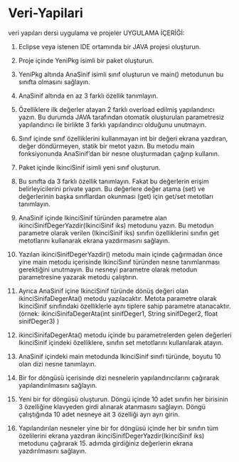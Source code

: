 # Veri-Yapilari
veri yapıları dersi uygulama ve projeler
UYGULAMA İÇERİĞİ:
1. Eclipse veya istenen IDE ortamında bir JAVA projesi oluşturun.
2. Proje içinde YeniPkg isimli bir paket oluşturun.
3. YeniPkg altında AnaSinif isimli sınıf oluşturun ve main() metodunun bu sınıfta olmasını sağlayın.
4. AnaSinif altında en az 3 farklı özellik tanımlayın.
5. Özelliklere ilk değerler atayan 2 farklı overload edilmiş yapılandırıcı yazın. Bu durumda JAVA
tarafından otomatik oluşturulan parametresiz yapılandırıcı ile birlikte 3 farklı yapılandırıcı olduğunu
unutmayın.
6. Sınıf içinde sınıf özelliklerini kullanmayan int bir değeri ekrana yazdıran, değer döndürmeyen, statik
bir metot yazın. Bu metodu main fonksiyonunda AnaSinif’dan bir nesne oluşturmadan çağırıp
kullanın.
7. Paket içinde IkinciSinif isimli yeni sınıf oluşturun.
8. Bu sınıfta da 3 farklı özellik tanımlayın. Fakat bu değerlerin erişim belirleyicilerini private yapın. Bu
değerlere değer atama (set) ve değerlerinin başka sınıflardan okunması (get) için get/set metotları
tanımlayın.
9. AnaSinif içinde IkinciSinif türünden parametre alan ikinciSinifDegerYazdir(IkinciSinif iks) metodunu
yazın. Bu metodun parametre olarak verilen (IkinciSinif iks) sınıfın özelliklerini sınıfın get
metotlarını kullanarak ekrana yazdırmasını sağlayın.
10. Yazılan ikinciSinifDegerYazdir() metodu main içinde çağırmadan önce yine main metodu içerisinde
IkinciSınıf türünden nesne tanımlanması gerektiğini unutmayın. Bu nesneyi parametre olarak
metodun parametresine yazarak metodu çalıştırın.
11. Ayrıca AnaSinif içine IkinciSinif türünde dönüş değeri olan ikinciSinifaDegerAta() metodu
yazılacaktır. Metota parametre olarak IkinciSinif sınıfındaki özelliklerle aynı tiplere sahip parametre
atanacaktır. (örnek: ikinciSinifaDegerAta(int sinifDeger1, String sinifDeger2, float sinifDeger3) )
12. ikinciSinifaDegerAta() metodu içinde bu parametrelerden gelen değerleri IkinciSinif içindeki
özelliklere, sınıfın set metotlarını kullanılarak atayın.
13. AnaSinif içindeki main metodunda IkinciSinif sınıfı türünde, boyutu 10 olan dizi nesne tanımlayın.
14. Bir for döngüsü içerisinde dizi nesnelerin yapılandırıcılarını çağırarak yapılandırılmasını sağlayın.
15. Yeni bir for döngüsü oluşturun. Döngü içinde 10 adet sınıfın her birisinin 3 özelliğine klavyeden girdi
alınarak atanmasını sağlayın. Döngü çalıştığında 10 adet nesneye ait 3 özelliği ayrı ayrı girin.

16. Yapılandırılan nesneler yine bir for döngüsü içinde her bir sınıfın tüm özelilerini ekrana yazdıran
ikinciSinifDegerYazdir(IkinciSinif iks) metodunu çağırarak 15. adımda girdiğiniz değerlerin ekrana
yazdırılmasını sağlayın.
